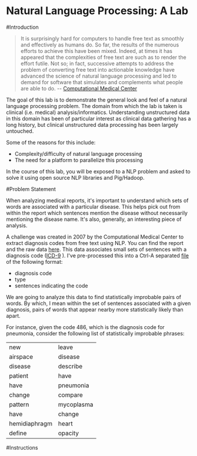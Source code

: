 Natural Language Processing: A Lab
=========

#Introduction

> It is surprisingly hard for computers to handle free text as smoothly
> and effectively as humans do. So far, the results of the numerous
> efforts to achieve this have been mixed. Indeed, at times it has
> appeared that the complexities of free text are such as to render the
> effort futile. Not so; in fact, successive attempts to address the
> problem of converting free text into actionable knowledge have advanced
> the science of natural language processing and led to demand for
> software that simulates and complements what people are able to do. 
-- [Computational Medical Center](http://computationalmedicine.org/challenge/previous)

The goal of this lab is to demonstrate the general look and feel of a
natural language processing problem.  The domain from which the lab is
taken is clinical (i.e. medical) analysis/informatics.  Understanding
unstructured data in this domain has been of particular interest as
 clinical data gathering has a long history, but clinical unstructured 
data processing has been largely untouched. 


Some of the reasons for this include:
* Complexity/difficulty of natural language processing
* The need for a platform to parallelize this processing

In the course of this lab, you will be exposed to a NLP problem and
asked to solve it using open source NLP libraries and Pig/Hadoop.

#Problem Statement

When analyzing medical reports, it's important to understand which sets
of words are associated with a particular disease. This helps pick out
from within the report which sentences mention the disease without
necessarily mentioning the disease name.  It's also, generally, an
interesting piece of analysis.

A challenge was created in 2007 by the Computational Medical Center to
extract diagnosis codes from free text using NLP.  You can find the
report and the raw data
[here](http://computationalmedicine.org/challenge/previous).
This data associates small sets of sentences with a diagnosis code 
([ICD-9](http://en.wikipedia.org/wiki/Diagnosis_code) ).  I've
pre-processed this into a Ctrl-A separated
[file](https://raw.github.com/cestella/NLPDemo/solution/NLPDemo/src/main/data/sentences.dat) of the following format:
* diagnosis code
* type
* sentences indicating the code

We are going to analyze this data to find statistically improbable pairs
of words.  By which, I mean within the set of sentences associated with
a given diagnosis, pairs of words that appear nearby more statistically
likely than apart.

For instance, given the code 486, which is the diagnosis code for
pneumonia, consider the following list of statistically improbable
phrases:
<table>
<tr><td>new</td><td>leave</td></tr>
<tr><td>airspace</td><td>disease</td></tr>
<tr><td>disease</td><td>describe</td></tr> 
<tr><td>patient</td><td>have</td></tr> 
<tr><td>have</td><td>pneumonia</td></tr> 
<tr><td>change</td><td>compare</td></tr> 
<tr><td>pattern</td><td>mycoplasma</td></tr> 
<tr><td>have</td><td>change</td></tr> 
<tr><td>hemidiaphragm</td><td>heart</td></tr> 
<tr><td>define</td><td>opacity</td></tr>
</table> 

#Instructions

